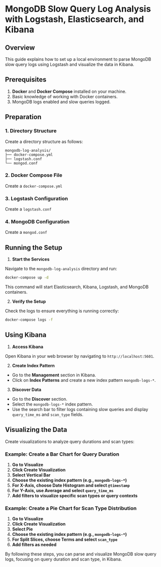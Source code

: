 # MongoDB Slow Query Log Analysis with Logstash, Elasticsearch, and Kibana

## Overview

This guide explains how to set up a local environment to parse MongoDB slow query logs using Logstash and visualize the data in Kibana.

## Prerequisites

1. **Docker** and **Docker Compose** installed on your machine.
2. Basic knowledge of working with Docker containers.
3. MongoDB logs enabled and slow queries logged.

## Preparation

### 1. Directory Structure

Create a directory structure as follows:

```
mongodb-log-analysis/
├── docker-compose.yml
├── logstash.conf
└── mongod.conf
```

### 2. Docker Compose File
Create a `docker-compose.yml`

### 3. Logstash Configuration
Create a `logstash.conf`

### 4. MongoDB Configuration

Create a `mongod.conf`


## Running the Setup

1. **Start the Services**

Navigate to the `mongodb-log-analysis` directory and run:

```sh
docker-compose up -d
```

This command will start Elasticsearch, Kibana, Logstash, and MongoDB containers.

2. **Verify the Setup**

Check the logs to ensure everything is running correctly:

```sh
docker-compose logs -f
```

## Using Kibana

1. **Access Kibana**

Open Kibana in your web browser by navigating to `http://localhost:5601`.

2. **Create Index Pattern**

- Go to the **Management** section in Kibana.
- Click on **Index Patterns** and create a new index pattern `mongodb-logs-*`.

3. **Discover Data**

- Go to the **Discover** section.
- Select the `mongodb-logs-*` index pattern.
- Use the search bar to filter logs containing slow queries and display `query_time_ms` and `scan_type` fields.

## Visualizing the Data

Create visualizations to analyze query durations and scan types:

### Example: Create a Bar Chart for Query Duration

1. **Go to Visualize**
2. **Click Create Visualization**
3. **Select Vertical Bar**
4. **Choose the existing index pattern (e.g., `mongodb-logs-*`)**
5. **For X-Axis, choose Date Histogram and select `@timestamp`**
6. **For Y-Axis, use Average and select `query_time_ms`**
7. **Add filters to visualize specific scan types or query contexts**

### Example: Create a Pie Chart for Scan Type Distribution

1. **Go to Visualize**
2. **Click Create Visualization**
3. **Select Pie**
4. **Choose the existing index pattern (e.g., `mongodb-logs-*`)**
5. **For Split Slices, choose Terms and select `scan_type`**
6. **Add filters as needed**

By following these steps, you can parse and visualize MongoDB slow query logs, focusing on query duration and scan type, in Kibana.
